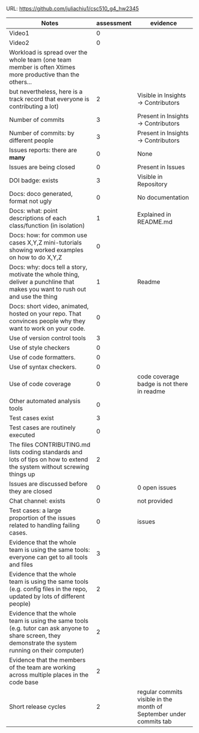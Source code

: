 URL: https://github.com/juliachiu1/csc510_g4_hw2345

|Notes|assessment|evidence|
|-----|---------|----------|
|Video1| 0| |
|Video2| 0| |
|Workload is spread over the whole team (one team member is often Xtimes more productive than the others... 
but nevertheless, here is a track record that everyone is contributing a lot)| 2 | Visible in Insights -> Contributors|
|Number of commits| 3 | Present in Insights -> Contributors|
|Number of commits: by different people| 3 | Present in Insights -> Contributors|
|Issues reports: there are **many**| 0 |None|
|Issues are being closed| 0 |Present in Issues|
|DOI badge: exists| 3 |Visible in Repository|
|Docs: doco generated, format not ugly | 0 |No documentation|
|Docs: what: point descriptions of each class/function (in isolation) | 1 | Explained in README.md|
|Docs: how: for common use cases X,Y,Z mini-tutorials showing worked examples on how to do X,Y,Z| 0 ||
|Docs: why: docs tell a story, motivate the whole thing, deliver a punchline that makes you want to rush out and use the thing| 1 | Readme |
|Docs: short video, animated, hosted on your repo. That convinces people why they want to work on your code.|  0| |
|Use of version control tools| 3 | |
|Use of style checkers | 0 | |
|Use of code formatters. | 0 ||
|Use of syntax checkers. | 0 ||
|Use of code coverage | 0 | code coverage badge is not there in readme|
|Other automated analysis tools| 0 ||
|Test cases exist| 3 | |
|Test cases are routinely executed| 0 | |
|The files CONTRIBUTING.md lists coding standards and lots of tips on how to extend the system without screwing things up| 2 | |
|Issues are discussed before they are closed| 0 |0 open issues|
|Chat channel: exists| 0 |not provided|
|Test cases: a large proportion of the issues related to handling failing cases.| 0 |issues|
|Evidence that the whole team is using the same tools: everyone can get to all tools and files| 3 | |
|Evidence that the whole team is using the same tools (e.g. config files in the repo, updated by lots of different people)| 2 | |
|Evidence that the whole team is using the same tools (e.g. tutor can ask anyone to share screen, they demonstrate the system running on their computer)| 2 | |
|Evidence that the members of the team are working across multiple places in the code base| 2 | |
|Short release cycles | 2 | regular commits visible in the month of September under commits tab
